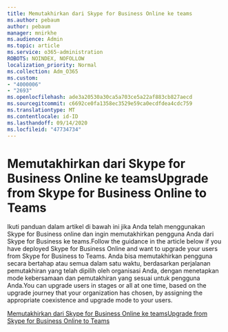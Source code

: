 ```yaml
---
title: Memutakhirkan dari Skype for Business Online ke teams
ms.author: pebaum
author: pebaum
manager: mnirkhe
ms.audience: Admin
ms.topic: article
ms.service: o365-administration
ROBOTS: NOINDEX, NOFOLLOW
localization_priority: Normal
ms.collection: Adm_O365
ms.custom:
- "4000006"
- "2693"
ms.openlocfilehash: ade3a20530a30ca5a703ce5a22af883cb827aecd
ms.sourcegitcommit: c6692ce0fa1358ec3529e59ca0ecdfdea4cdc759
ms.translationtype: MT
ms.contentlocale: id-ID
ms.lasthandoff: 09/14/2020
ms.locfileid: "47734734"
---
```

# <a name="upgrade-from-skype-for-business-online-to-teams"></a><span data-ttu-id="85ea6-102">Memutakhirkan dari Skype for Business Online ke teams</span><span class="sxs-lookup"><span data-stu-id="85ea6-102">Upgrade from Skype for Business Online to Teams</span></span>  

<span data-ttu-id="85ea6-103">Ikuti panduan dalam artikel di bawah ini jika Anda telah menggunakan Skype for Business online dan ingin memutakhirkan pengguna Anda dari Skype for Business ke teams.</span><span class="sxs-lookup"><span data-stu-id="85ea6-103">Follow the guidance in the article below if you have deployed Skype for Business Online and want to upgrade your users from Skype for Business to Teams.</span></span> <span data-ttu-id="85ea6-104">Anda bisa memutakhirkan pengguna secara bertahap atau semua dalam satu waktu, berdasarkan perjalanan pemutakhiran yang telah dipilih oleh organisasi Anda, dengan menetapkan mode kebersamaan dan pemutakhiran yang sesuai untuk pengguna Anda.</span><span class="sxs-lookup"><span data-stu-id="85ea6-104">You can upgrade users in stages or all at one time, based on the upgrade journey that your organization has chosen, by assigning the appropriate coexistence and upgrade mode to your users.</span></span>

[<span data-ttu-id="85ea6-105">Memutakhirkan dari Skype for Business Online ke teams</span><span class="sxs-lookup"><span data-stu-id="85ea6-105">Upgrade from Skype for Business Online to Teams</span></span>](https://docs.microsoft.com/MicrosoftTeams/upgrade-to-teams-execute-skypeforbusinessonline) 